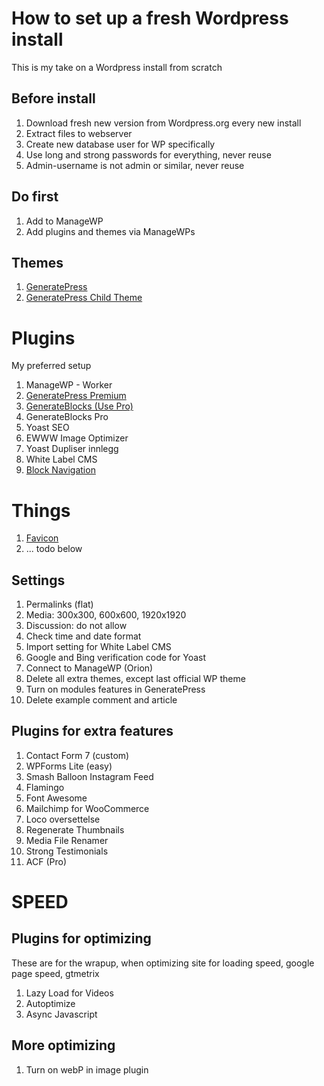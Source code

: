 # How to set up a fresh Wordpress install
This is my take on a Wordpress install from scratch

## Before install
1. Download fresh new version from Wordpress.org every new install
1. Extract files to webserver
1. Create new database user for WP specifically
1. Use long and strong passwords for everything, never reuse
1. Admin-username is not admin or similar, never reuse

## Do first
1. Add to ManageWP
1. Add plugins and themes via ManageWPs 

## Themes
1. [GeneratePress](https://generatepress.com/)
2. [GeneratePress Child Theme](https://docs.generatepress.com/article/using-child-theme/)

# Plugins
My preferred setup
1. ManageWP - Worker 
1. [GeneratePress Premium](https://generatepress.com/premium/)
1. [GenerateBlocks (Use Pro)](https://generateblocks.com/)
1. GenerateBlocks Pro
1. Yoast SEO
1. EWWW Image Optimizer
1. Yoast Dupliser innlegg
1. White Label CMS
1. [Block Navigation](https://gutenberg-showcase.melonpan.io/block-navigation)

# Things
1. [Favicon](https://realfavicongenerator.net/)
1. ...
todo below
## Settings
1. Permalinks (flat)
1. Media: 300x300, 600x600, 1920x1920
1. Discussion: do not allow
1. Check time and date format
1. Import setting for White Label CMS
1. Google and Bing verification code for Yoast
1. Connect to ManageWP (Orion)
1. Delete all extra themes, except last official WP theme
1. Turn on modules features in GeneratePress
1. Delete example comment and article

## Plugins for extra features
1. Contact Form 7 (custom)
1. WPForms Lite (easy)
1. Smash Balloon Instagram Feed
1. Flamingo
1. Font Awesome
1. Mailchimp for WooCommerce
1. Loco oversettelse
1. Regenerate Thumbnails
1. Media File Renamer
1. Strong Testimonials 
1. ACF (Pro)

# SPEED

## Plugins for optimizing
These are for the wrapup, when optimizing site for loading speed, google page speed, gtmetrix
1. Lazy Load for Videos
1. Autoptimize
1. Async Javascript

## More optimizing
1. Turn on webP in image plugin
